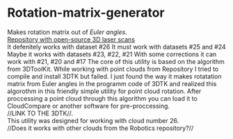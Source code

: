 # Rotation-matrix-generator
Makes rotation matrix out of *Euler angles*.  
[Repository with open-source 3D laser scans](http://kos.informatik.uni-osnabrueck.de/3Dscans/)  
It defenitely works with dataset #26
It must work with datasets #25 and #24
Maybe it works with datasets #23, #22, #21
With some corrections it can work with #21, #20 and #17
The core of this utility is based on the algorithm from 3DToolKit. While working with point clouds from Repository I tried to compile and install 3DTK but failed. I just found the way it makes rotatation matrix from Euler angles in the programm code of 3DTK and realized this algorothm in this friendly simple utility for point cloud rotation. After proccessing a point cloud through this algorithm you can load it to CloudCompare or another software for pre-proccessing.  
//LINK TO THE 3DTK//.   
This utility was designed for working with cloud number 26.  
//Does it works with other clouds from the Robotics repository?//  
